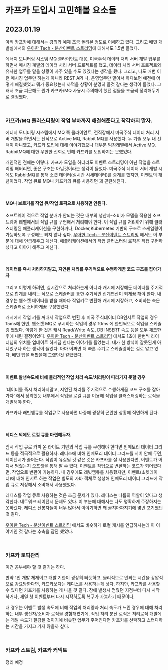# 카프카 도입시 고민해볼 요소들



## 2023.01.19 

아직 카프카에 대해서는 강의와 예제 조금 돌려본 정도로 이해하고 있다. 그리고 배민 개발실에서의 [우아한 Tech - 분산이벤트 스트리밍](https://www.youtube.com/watch?v=PvAlbOm9WN8)에 대해서도 1.5번 들었다.<br>

에너지 모니터링 시스템 MQ 클라이언트 대응, 미국주식 데이터 처리 서버 개발 업무를 하면서 메시징 계열의 데이터 처리 서버 프로젝트를 했고, 데이터 처리 서버 프로젝트와 유사한 업무를 맡을 상황이 자주 있을 수도 있겠다는 생각을 했다. 그리고, 나도 매번 이런 메시징 업무만 하는게 아니라 REST API 나, 운영업무만 맡아서 하다보면 예전에 어떻게 해결했었고 뭐가 중요했는지 까먹을 상황이 분명히 올것 같다는 생각이 들었다. 그래서 조금 피곤해도 뭔가 카프카/MQ 사용시 주의해야 했던 점들을 조금씩 정리해두기로 결정했다.<br>

<br>



### 카프카/MQ 클러스터링이 작업 부하까지 해결해준다고 착각하지 말자.

에너지 모니터링 시스템에서 MQ 쪽 클라이언트, 전직장에서 미국주식 데이터 처리 서버 개발을 하면서는 전적으로 Active MQ, Rabbit MQ를 사용했다. 두 기술 모두 내 선택이 아니였고, 카프카 도입에 대해 이야기했으나 대부분 팀장레벨에서 Active MQ, RabbitMQ에 대한 무한한 신뢰로 인해 카프카를 도입하지는 못했었다.<br>

개인적인 견해는 이렇다. 카프카 도입을 하더라도 이벤트 스트리밍이 아닌 작업을 스트리밍 해버리면, 좋은 구조는 아닐것이라는 생각이 들었다. 미국주식 데이터 서버 개발 시에도 RabbitMQ를 통해 소켓 데이터(실시간 시세데이터)를 중계를 했지만, 이벤트의 개념이었다. 작업 큐로 MQ나 카프카의 큐를 사용하면 꽤 곤란해진다.<br>

<br>



#### MQ나 브로커를 작업 큐/작업 토픽으로 사용하면 안된다.

소프트웨어 적으로 작업 분배가 안되는 것은 내부의 생산자-소비자 모델을 적용한 소프트웨어 레벨에서의 작업 큐를 구현해서 처리해야 한다. 이 작업 큐를 처리하기 위해 클러스터링된 애플리케이션을 구현하거나, Docker,Kubernetes 기반의 구조로 스케일링이 가능하도록 구성해도 되지 않나 싶다.  [우아한 Tech - 분산이벤트 스트리밍](https://www.youtube.com/watch?v=PvAlbOm9WN8) 에서도 이 부분에 대해 언급해주고 계신다. 애플리케이션에서의 작업 클러스터링 로직은 직접 구현하셨다고 이야기 해주고 계신다. <br>

<br>



#### 데이터를 즉시 처리하지말고, 지연된 처리를 주기적으로 수행하게끔 코드 구조를 잡아가자

그리고 이렇게 하려면, 실시간으로 처리하는게 아니라 캐시에 저장해둔 데이터를 주기적으로 합계를 내리는 식으로 스케쥴러를 통한 주기적인 집계연산이 되게끔 해야 한다. 내 경우는 웹소켓 데이터를 받을 때마다 작업키로 변환해 캐시에 저장하고, 소비하는 측은 스케쥴러로 소비하게끔 구성했었다. 

캐시에서 작업 키를 꺼내서 작업으로 변환 후 미국 주식데이터 DB인서트 작업의 경우 15ms에 한번, 웹소켓 MQ로 푸시하는 작업의 경우 10ms 에 한번씩으로 작업을 스케쥴링 했었다. 이렇게 한 것은 캐시 Read/Write 속도, DB INSERT 속도 등을 모두 체크한 후에 내린 결정이었다. [우아한 Tech - 분산이벤트 스트리밍](https://www.youtube.com/watch?v=PvAlbOm9WN8) 에서도 1초에 한번씩 라이더님의 위치를 업데이트 하게끔 한다는 이야기를 들었는데, 내가 한 방식이 잘못된게 아니었구나 하는 생각이 들었다. 아마 어쩌면 더 빠른 주기로 스케쥴링하는 걸로 알고 있다. 배민 앱을 써봤을때 그랬던것 같았었다.<br>

<br>



#### 이벤트 발생속도에 비해 물리적인 작업 처리 속도/처리량이 따라가지 못할 경우

'데이터를 즉시 처리하지말고, 지연된 처리를 주기적으로 수행하게끔 코드 구조를 잡아가자' 에서 정리했듯 내부에서 작업을 로컬 큐를 이용해 작업을 클러스터링하는 로직을 개발해야 한다.<br>

카프카나 래빗엠큐를 작업큐로 사용하면 나중에 굉장히 곤란한 상황에 직면하게 된다.<br>

<br>



#### 레디스 외에도 로컬 큐를 마련해두자.

임시 작업 큐로 카피 온 라이트 기반의 작업 큐를 구성해야 한다면 인메모리 데이터 그리드 등을 적극적으로 활용하자. 레디스에 비해 인메모리 데이터 그리드를 서버 안에 두면, 레이턴시가 줄어든다. 작업이 유실될 것 같은 것은 카프카를 잘 사용한다면, 이벤트가 어디서 멈췄는지 오프셋을 통해 알 수 있다. 이벤트를 작업으로 변환하는 코드가 되어있다면, 작업으로 변환이 가능하다. 내 경우에도 레빗엠큐를 사용했지만, 이벤트(소켓데이터)에 대해 인서트 하는 작업은 별도의 자바 객체로 생성해 인메모리 데이터 그리드에 작업 큐로 저장해서 소비해서 사용했었다.

레디스를 작업 큐로 사용하는 것은 조금 문제가 있다. 레디스는 나름의 역할이 있다고 생각한다. 네트워크 레이턴시 문제도 있다. 이 부분에 대해서는 나도 명확하게 주장하지는 못하겠다. 레디스 신봉자들이 너무 많아서 이야기하면 꽤 골치아파지기에 몇번 포기했던것 같다.<br>

[우아한 Tech - 분산이벤트 스트리밍](https://www.youtube.com/watch?v=PvAlbOm9WN8) 에서도 비슷하게 로컬 캐시를 언급하시는데 이 이야기인 것 같다는 추측을 잠깐 했었다.<br>

<br>



### 카프카 토픽관리

이건 공부해야 할 것 같기는 하다.<br>

만약 1인 개발 체제이고 개발 기한이 굉장히 빠듯하고, 물리적으로 안되는 시간을 강압적으로 강요당한다면, 카프카보다는 레디스를 사용하는게 낫다. 하지만, 카프카를 사용할 수 있다면 카프카를 사용하는 게 나을 것 같다. 장애 발생시 멈췄던 지점부터 다시 시작하거나, 제일 첫 이벤트부터 다시 시작하도록 복구가 가능하기 때문이다.<br>

내 경우는 이벤트 발생 속도에 비해 작업의 처리량과 처리 속도가 느린 경우에 대해 처리하는 내부 생산자/소비자 로직을 경험해봤기에, 작업 처리 분산 로직은 처리로직 개발에는 개발 속도가 절감될 것이기에 비슷한 업무가 주어진다면 카프카를 선택하고 스터디하는 시간을 가지고 가지 않을까 싶다.<br>

<br>



### 카프카 스트림, 카프카 커넥트

정리 예정
